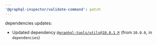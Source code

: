 ```yaml
---
'@graphql-inspector/validate-command': patch
---
```

dependencies updates:
  - Updated dependency [`@graphql-tools/utils@10.0.1`
    ↗︎](https://www.npmjs.com/package/@graphql-tools/utils/v/10.0.1) (from `10.0.0`, in
    `dependencies`)
